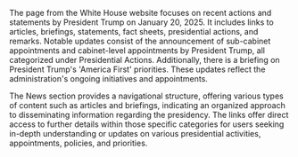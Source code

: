 The page from the White House website focuses on recent actions and statements by President Trump on January 20, 2025. It includes links to articles, briefings, statements, fact sheets, presidential actions, and remarks. Notable updates consist of the announcement of sub-cabinet appointments and cabinet-level appointments by President Trump, all categorized under Presidential Actions. Additionally, there is a briefing on President Trump's 'America First' priorities. These updates reflect the administration's ongoing initiatives and appointments.

The News section provides a navigational structure, offering various types of content such as articles and briefings, indicating an organized approach to disseminating information regarding the presidency. The links offer direct access to further details within those specific categories for users seeking in-depth understanding or updates on various presidential activities, appointments, policies, and priorities.